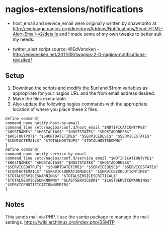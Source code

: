 nagios-extensions/notifications
=================

* host_email and service_email were originally written by shawnbrito at http://exchange.nagios.org/directory/Addons/Notifications/Send-HTML-Alert-Email-v2/details and I made some of my own tweaks to better suit my needs.

* twitter_alert script source: @EdVoncken - http://edvoncken.net/2011/08/twagios-2-0-nagios-notifications-revisited/

## Setup

1. Download the scripts and modify the $url and $from variables as appropriate for your nagios URL and the from email address desired.
2. Make the files executable. 
3. Also update the following nagios commands with the appropriate location of where you place these 2 files.
```
define command{ 
command_name notify-host-by-email 
command_line /etc/nagios/conf.d/host_email "$NOTIFICATIONTYPE$" "$HOSTNAME$" "$HOSTALIAS$" "$HOSTSTATE$" "$HOSTADDRESS$" "$HOSTOUTPUT$" "$SHORTDATETIME$" "$SERVICEDESC$" "$SERVICESTATE$" "$CONTACTEMAIL$" "$TOTALHOSTSUP$" "$TOTALHOSTSDOWN$" 
}
define command{ 
command_name notify-service-by-email 
command_line /etc/nagios/conf.d/service_email "$NOTIFICATIONTYPE$" "$HOSTNAME$" "$HOSTALIAS$" "$HOSTSTATE$" "$HOSTADDRESS$" "$SERVICEOUTPUT$" "$SHORTDATETIME$" "$SERVICEDESC$" "$SERVICESTATE$" "$CONTACTEMAIL$" "$SERVICEDURATIONSEC$" "$SERVICEEXECUTIONTIME$" "$TOTALSERVICESWARNING$" "$TOTALSERVICESCRITICAL$" "$TOTALSERVICESUNKNOWN$" "$LASTSERVICEOK$" "$LASTSERVICEWARNING$" "$SERVICENOTIFICATIONNUMBER$" 
}
```

## Notes
This sends mail via PHP. I use the ssmtp package to manage the mail settings. https://wiki.archlinux.org/index.php/SSMTP
